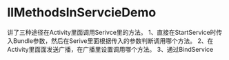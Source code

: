 ﻿llMethodsInServcieDemo
======================

讲了三种途径在Activity里面调用Serivce里的方法。
       1、直接在StartService时传入Bundle参数，然后在Serive里面根据传入的参数判断调用哪个方法。
       2、在Activity里面面发送广播，在广播里设置调用哪个方法。
       3、通过BindService